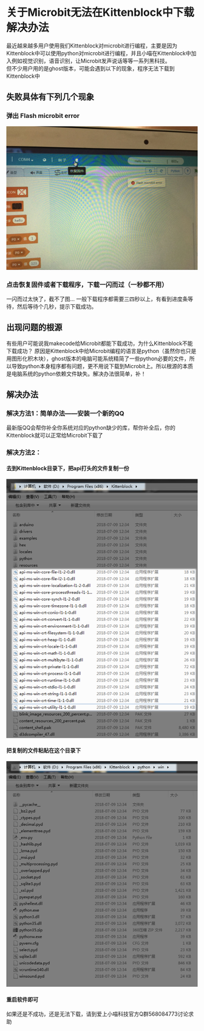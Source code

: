 # 关于Microbit无法在Kittenblock中下载解决办法   
最近越来越多用户使用我们Kittenblock对microbit进行编程，主要是因为Kittenblock中可以使用python对microbit进行编程，并且小喵在Kittenblock中加入例如视觉识别，语音识别，让Microbit发声说话等等一系列黑科技。   
但不少用户用的是ghost版本，可能会遇到以下的现象，程序无法下载到Kittenblock中   
## 失败具体有下列几个现象   
### 弹出 Flash microbit error   
![](./downloaderror/01.png)
### 点击恢复固件或者下载程序，下载一闪而过（一秒都不用）   
一闪而过太快了，截不了图...   一般下载程序都需要三四秒以上，有看到进度条等待，然后等待个几秒，提示下载成功。   

## 出现问题的根源   
有些用户可能说我makecode给Microbit都能下载成功，为什么Kittenblock不能下载成功？
原因是Kittenblock中给Microbit编程的语言是python（虽然你也只是用图形化积木块），ghost版本的电脑可能系统精简了一些python必要的文件，所以导致python本身程序都有问题，更不用说下载到Microbit上。所以根源的本质是电脑系统的python依赖文件缺失。解决办法很简单，补！  

## 解决办法   

### 解决方法1：简单办法——安装一个新的QQ

最新版QQ会帮你补全你系统对应的python缺少的库，帮你补全后，你的Kittenblock就可以正常给Microbit下载了

### 解决方法2：

#### 去到Kittenblock目录下，把api打头的文件复制一份   
![](./downloaderror/02.png)   

#### 把复制的文件粘贴在这个目录下   
![](./downloaderror/03.png)   

#### 重启软件即可
如果还是不成功，还是无法下载，请到爱上小喵科技官方Q群568084773讨论求助